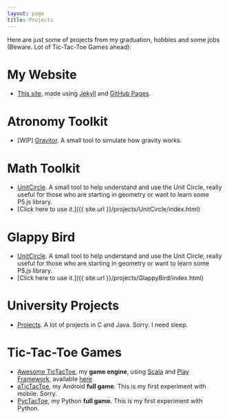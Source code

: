 ```yaml
---
layout: page
title: Projects
---
```


Here are just some of projects from my graduation, hobbies and some jobs (Beware. Lot of Tic-Tac-Toe Games ahead):

# My Website #
* [This site](https://github.com/gabrsar/gabrsar.github.io), made using [Jekyll](https://jekyllrb.com/) and [GitHub Pages](https://pages.github.com/).

# Atronomy Toolkit #
* [WIP] [Gravitor](https://github.com/gabrsar/Gravitor). A small tool to simulate how gravity works.

# Math Toolkit #
* [UnitCircle](https://github.com/gabrsar/UnitCircle). A small tool to help understand and use the Unit Circle, really useful for those who are starting in geometry or want to learn some P5.js library.
* [Click here to use it.]({{ site.url }}/projects/UnitCircle/index.html)

# Glappy Bird #
* [UnitCircle](https://github.com/gabrsar/GlappyBird). A small tool to help understand and use the Unit Circle, really useful for those who are starting in geometry or want to learn some P5.js library.
* [Click here to use it.]({{ site.url }}/projects/GlappyBird/index.html)

# University Projects #
* [Projects](https://github.com/gabrsar/projetos-graduacao). A lot of projects in C and Java. Sorry. I need sleep.

# Tic-Tac-Toe Games #
* [Awesome TicTacToe](https://github.com/gabrsar/awttt), my **game engine**, using [Scala](http://www.scala-lang.org/) and [Play Framework](https://www.playframework.com/), available [here](http://awttt.gabrielsaraiva.com.br)
* [aTicTacToe](https://github.com/gabrsar/atictactoe), my Android **full game**. This is my first experiment with mobile. Sorry.
* [PycTacToe](https://github.com/gabrsar/PycTacToe), my Python **full game**. This is my first experiment with Python.
